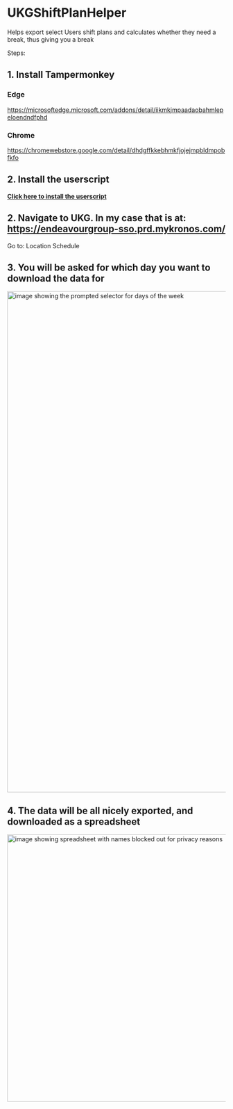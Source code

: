 # UKGShiftPlanHelper
Helps export select Users shift plans and calculates whether they need a break, thus giving you a break

Steps: 

## 1. Install Tampermonkey
### Edge
https://microsoftedge.microsoft.com/addons/detail/iikmkjmpaadaobahmlepeloendndfphd
### Chrome
https://chromewebstore.google.com/detail/dhdgffkkebhmkfjojejmpbldmpobfkfo
## 2. Install the userscript
**[Click here to install the userscript](https://github.com/dtyler04/UKGShiftPlanHelper/raw/b10c97c4ce4c233d909ca6f1f2e0e5fb560a0df7/UKGLocationSchedule.user.js)**
## 2. Navigate to UKG. In my case that is at: https://endeavourgroup-sso.prd.mykronos.com/
Go to: Location Schedule

## 3. You will be asked for which day you want to download the data for
<img width="1919" height="1153" alt="image showing the prompted selector for days of the week" src="https://github.com/user-attachments/assets/f742659d-c494-4aba-a06d-f012115f6765" />

## 4. The data will be all nicely exported, and downloaded as a spreadsheet
<img width="529" height="615" alt="image showing spreadsheet with names blocked out for privacy reasons" src="https://github.com/user-attachments/assets/226be434-01a0-4007-b0c4-ce969ade2f1f" />
